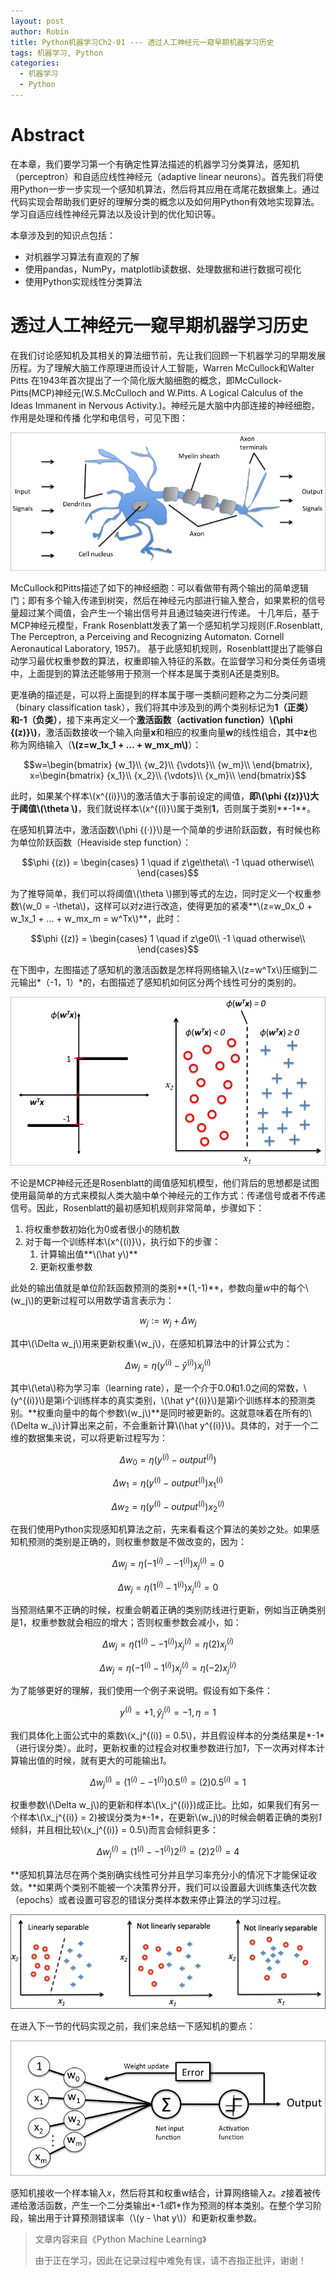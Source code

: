 ```yaml
---
layout: post
author: Robin
title: Python机器学习Ch2-01 --- 透过人工神经元一窥早期机器学习历史
tags: 机器学习, Python
categories:
  - 机器学习 
  - Python
---
```


# Abstract

在本章，我们要学习第一个有确定性算法描述的机器学习分类算法，感知机（perceptron）和自适应线性神经元（adaptive linear neurons）。首先我们将使用Python一步一步实现一个感知机算法，然后将其应用在鸢尾花数据集上。通过代码实现会帮助我们更好的理解分类的概念以及如何用Python有效地实现算法。学习自适应线性神经元算法以及设计到的优化知识等。

本章涉及到的知识点包括：
* 对机器学习算法有直观的了解
* 使用pandas，NumPy，matplotlib读数据、处理数据和进行数据可视化
* 使用Python实现线性分类算法

# 透过人工神经元一窥早期机器学习历史

在我们讨论感知机及其相关的算法细节前，先让我们回顾一下机器学习的早期发展历程。为了理解大脑工作原理进而设计人工智能，Warren McCullock和Walter Pitts 在1943年首次提出了一个简化版大脑细胞的概念，即McCullock-Pitts(MCP)神经元(W.S.McCulloch and W.Pitts. A Logical Calculus of the Ideas Immanent in Nervous Activity.)。神经元是大脑中内部连接的神经细胞，作用是处理和传播 化学和电信号，可见下图： 

![](/assets/human-brain.jpg)

McCullock和Pitts描述了如下的神经细胞：可以看做带有两个输出的简单逻辑门；即有多个输入传递到树突，然后在神经元内部进行输入整合，如果累积的信号量超过某个阈值，会产生一个输出信号并且通过轴突进行传递。 十几年后，基于MCP神经元模型，Frank Rosenblatt发表了第一个感知机学习规则(F.Rosenblatt, The Perceptron, a Perceiving and Recognizing Automaton. Cornell Aeronautical Laboratory, 1957)。 基于此感知机规则，Rosenblatt提出了能够自动学习最优权重参数的算法，权重即输入特征的系数。在监督学习和分类任务语境中，上面提到的算法还能够用于预测一个样本是属于类别A还是类别B。

更准确的描述是，可以将上面提到的样本属于哪一类额问题称之为二分类问题（binary classification task），我们将其中涉及到的两个类别标记为**1（正类）**和**-1（负类）**，接下来再定义一个**激活函数（activation function）\\(\phi
{(z)}\\)**，激活函数接收一个输入向量**x**和相应的权重向量**w**的线性组合，其中**z**也称为网络输入（**\\(z=w_1x_1 + ... + w_mx_m\\)**）：

$$w=\begin{bmatrix}
{w_1}\\
{w_2}\\
{\vdots}\\
{w_m}\\
\end{bmatrix}, x=\begin{bmatrix}
{x_1}\\
{x_2}\\
{\vdots}\\
{x_m}\\
\end{bmatrix}$$

此时，如果某个样本\\(x^{(i)}\\)的激活值大于事前设定的阈值，**即\\(\phi
{(z)}\\)大于阈值\\(\theta
\\)**，我们就说样本\\(x^{(i)}\\)属于类别**1**，否则属于类别**-1**。

在感知机算法中，激活函数\\(\phi
{(·)}\\)是一个简单的步进阶跃函数，有时候也称为单位阶跃函数（Heaviside step function）：

$$\phi
{(z)} = \begin{cases}
1 \quad if z\ge\theta\\
-1 \quad otherwise\\
\end{cases}$$

为了推导简单，我们可以将阈值\\(\theta
\\)挪到等式的左边，同时定义一个权重参数\\(w_0 = -\theta\\)，这样可以对*z*进行改造，使得更加的紧凑**\\(z=w_0x_0 + w_1x_1 + ... + w_mx_m = w^Tx\\)**，此时：

$$\phi
{(z)} = \begin{cases}
1 \quad if z\ge0\\
-1 \quad otherwise\\
\end{cases}$$

在下图中，左图描述了感知机的激活函数是怎样将网络输入\\(z=w^Tx\\)压缩到二元输出*（-1，1）*的，右图描述了感知机如何区分两个线性可分的类别的。

![](/assets/perceptron.jpg)

不论是MCP神经元还是Rosenblatt的阈值感知机模型，他们背后的思想都是试图使用最简单的方式来模拟人类大脑中单个神经元的工作方式：传递信号或者不传递信号。因此，Rosenblatt的最初感知机规则非常简单，步骤如下：

1. 将权重参数初始化为0或者很小的随机数
2. 对于每一个训练样本\\(x^{(i)}\\)，执行如下的步骤：
	1. 计算输出值**\\(\hat y\\)**
	2. 更新权重参数

此处的输出值就是单位阶跃函数预测的类别**(1,-1)**，参数向量*w*中的每个\\(w_j\\)的更新过程可以用数学语言表示为：

$$w_j := w_j + \Delta w_j$$

其中\\(\Delta w_j\\)用来更新权重\\(w_j\\)，在感知机算法中的计算公式为：

$$\Delta w_j = \eta (y^{(i)} - \hat y^{(i)})x_j^{(i)}$$

其中\\(\eta\\)称为学习率（learning rate），是一个介于0.0和1.0之间的常数，\\(y^{(i)}\\)是第i个训练样本的真实类别，\\(\hat y^{(i)}\\)是第i个训练样本的预测类别。**权重向量中的每个参数\\(w_j\\)**是同时被更新的。这就意味着在所有的\\(\Delta w_j\\)计算出来之前，不会重新计算\\(\hat y^{(i)}\\)。具体的，对于一个二维的数据集来说，可以将更新过程写为：

$$\Delta w_0 = \eta (y^{(i)} - output^{(i)})$$

$$\Delta w_1 = \eta (y^{(i)} - output^{(i)})x_1^{(i)}$$

$$\Delta w_2 = \eta (y^{(i)} - output^{(i)})x_2^{(i)}$$

在我们使用Python实现感知机算法之前，先来看看这个算法的美妙之处。如果感知机预测的类别是正确的，则权重参数是不做改变的，因为：

$$\Delta w_j = \eta (-1^{(i)} - -1^{(i)})x_j^{(i)} = 0$$


$$\Delta w_j = \eta (1^{(i)} - 1^{(i)})x_j^{(i)} = 0$$

当预测结果不正确的时候，权重会朝着正确的类别防线进行更新，例如当正确类别是1，权重参数就会相应的增大；否则权重参数会减小，如：

$$\Delta w_j = \eta (1^{(i)} - -1^{(i)})x_j^{(i)} = \eta (2)x_j^{(i)}$$

$$\Delta w_j = \eta (-1^{(i)} - 1^{(i)})x_j^{(i)} = \eta (-2)x_j^{(i)}$$

为了能够更好的理解，我们使用一个例子来说明。假设有如下条件：

$$y^{(i)} = +1, \hat y_j^{(i)} = -1, \eta = 1$$

我们具体化上面公式中的乘数\\(x_j^{(i)} = 0.5\\)，并且假设样本的分类结果是*-1*（进行误分类）。此时，更新权重的过程会对权重参数进行加*1*，下一次再对样本计算输出值的时候，就有更大的可能输出*1*。


$$\Delta w_j^{(i)} = (1^{(i)} - -1^{(i)})0.5^{(i)} = (2)0.5^{(i)} = 1$$

权重参数\\(\Delta w_j\\)的更新和样本\\(\x_j^{(i)}\)成正比。比如，如果我们有另一个样本\\(\x_j^{(i)} = 2\)被误分类为*-1*，在更新\\(w_j\\)的时候会朝着正确的类别*1*倾斜，并且相比较\\(x_j^{(i)} = 0.5\\)而言会倾斜更多：

$$\Delta w_j^{(i)} = (1^{(i)} - -1^{(i)})2^{(i)} = (2)2^{(i)} = 4$$

**感知机算法尽在两个类别确实线性可分并且学习率充分小的情况下才能保证收敛。**如果两个类别不能被一个决策界分开，我们可以设置最大训练集迭代次数（epochs）或者设置可容忍的错误分类样本数来停止算法的学习过程。

![](/assets/linearly-separable.jpg)

在进入下一节的代码实现之前，我们来总结一下感知机的要点：

![](/assets/perceptron-key.jpg)

感知机接收一个样本输入*x*，然后将其和权重w结合，计算网络输入*z*。*z*接着被传递给激活函数，产生一个二分类输出*-1*或*1*作为预测的样本类别。在整个学习阶段，输出用于计算预测错误率（\\(y - \hat y\\)）和更新权重参数。


> 文章内容来自《Python Machine Learning》
> 
> 由于正在学习，因此在记录过程中难免有误，请不吝指正批评，谢谢！
